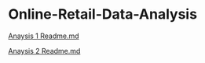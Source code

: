 # Online-Retail-Data-Analysis

[Anaysis 1 Readme.md](https://github.com/ChenTaHung/Online-Retail-Data-Analysis/blob/main/Online-Retail/Anaylsis1/Readme.md)

[Anaysis 2 Readme.md](https://github.com/ChenTaHung/Online-Retail-Data-Analysis/blob/main/Online-Retail/Analysis2/Readme.md)